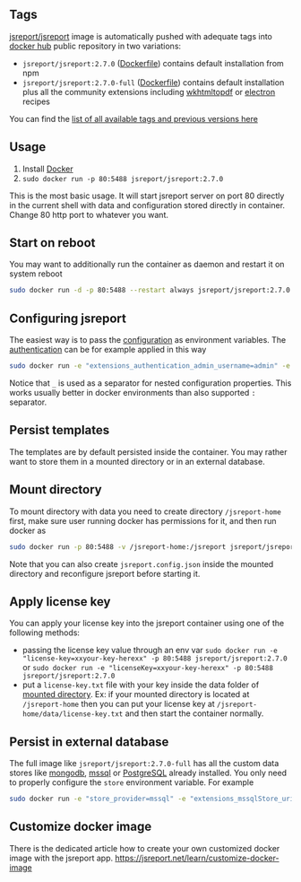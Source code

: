 

Tags
----

[jsreport/jsreport](https://hub.docker.com/r/jsreport/jsreport/) image is automatically pushed with adequate tags into [docker hub](https://www.docker.com/)  public repository in two variations:

- `jsreport/jsreport:2.7.0` ([Dockerfile](https://github.com/jsreport/jsreport/blob/master/docker/default/Dockerfile))  contains default installation from npm
- `jsreport/jsreport:2.7.0-full` ([Dockerfile](https://github.com/jsreport/jsreport/blob/master/docker/full/Dockerfile)) contains default installation plus all the community extensions including [wkhtmltopdf](http://jsreport.net/learn/wkhtmltopdf) or [electron](https://github.com/bjrmatos/jsreport-electron-pdf) recipes

You can find the [list of all available tags and previous versions here](https://hub.docker.com/r/jsreport/jsreport/tags/)

Usage
-----

1. Install [Docker](https://www.docker.com/)
2. `sudo docker run -p 80:5488 jsreport/jsreport:2.7.0`

This is the most basic usage. It will start jsreport server on port 80 directly in the current shell with data and configuration stored directly in container. Change 80 http port to whatever you want.

Start on reboot
---------------

You may want to additionally run the container as daemon and restart it on system reboot
```sh
sudo docker run -d -p 80:5488 --restart always jsreport/jsreport:2.7.0
```

Configuring jsreport
--------------------

The easiest way is to pass the [configuration](https://jsreport.net/learn/configuration) as environment variables. The [authentication](http://jsreport.net/learn/authentication) can be for example applied in this way

```sh
sudo docker run -e "extensions_authentication_admin_username=admin" -e "extensions_authentication_admin_password=xxx" -e "extensions_authentication_cookieSession_secret=yyylong" -p 80:5488 jsreport/jsreport:2.7.0
```

Notice that `_` is used as a separator for nested configuration properties. This works usually better in docker environments than also supported `:` separator.


Persist templates
-----------------

The templates are by default persisted inside the container. You may rather want to store them in a mounted directory or in an external database.

Mount directory
---------------

To mount directory with data you need to create directory `/jsreport-home` first, make sure user running docker has permissions for it, and then run docker as
```sh
sudo docker run -p 80:5488 -v /jsreport-home:/jsreport jsreport/jsreport:2.7.0
```
Note that you can also create `jsreport.config.json` inside the mounted directory and reconfigure jsreport before starting it.

Apply license key
-----------------

You can apply your license key into the jsreport container using one of the following methods:

- passing the license key value through an env var `sudo docker run -e "license-key=xxyour-key-herexx" -p 80:5488 jsreport/jsreport:2.7.0` or `sudo docker run -e "licenseKey=xxyour-key-herexx" -p 80:5488 jsreport/jsreport:2.7.0`
- put a `license-key.txt` file with your key inside the data folder of [mounted directory](#mount-directory). Ex: if your mounted directory is located at `/jsreport-home` then you can put your license key at `/jsreport-home/data/license-key.txt` and then start the container normally.

Persist in external database
----------------------------

The full image like `jsreport/jsreport:2.7.0-full` has all the custom data stores like [mongodb](https://github.com/jsreport/jsreport-mongodb-store), [mssql](https://github.com/jsreport/jsreport-mssql-store) or [PostgreSQL](https://github.com/jsreport/jsreport-postgres-store) already installed. You only need to properly configure the `store` environment variable. For example

```sh
sudo docker run -e "store_provider=mssql" -e "extensions_mssqlStore_uri=Server=tcp:jsreport.database.windows.net,1433;Initial Catalog=jsreport;Persist Security Info=False;User ID=myuser;Password=password;MultipleActiveResultSets=False;Encrypt=True;" -p 80:5488 jsreport/jsreport:2.7.0-full
```

Customize docker image
----------------------------

There is the dedicated article how to create your own customized docker image with the jsreport app.
https://jsreport.net/learn/customize-docker-image
